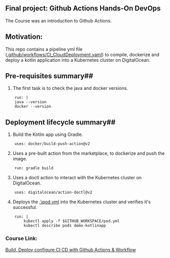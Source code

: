 ## Final project: Github Actions Hands-On DevOps ##
The Course was an introduction to Github Actions.

## Motivation: ##
This repo contains a pipeline yml file ([.github/workflows/CI_CloudDeployment.yaml](https://github.com/rolandoworks/Udemy-Github-Actions-project/blob/main/.github/workflows/CI_ClouldDeployment.yml)) to compile, dockerize and deploy a kotlin application into a Kubernetes cluster on DigitalOcean.

## Pre-requisites summary##
1) The first task is to check the java and docker versions.
```
    run: |
    java --version
    docker --version
```

## Deployment lifecycle summary##
1) Build the Kotlin app using Gradle.
```
    uses: docker/build-push-action@v2
```

2) Uses a pre-built action from the marketplace, to dockerize and push the image.
```
    run: gradle build
```

3) Uses a doctl action to interact with the Kubernetes cluster on DigitalOcean.
```
    uses: digitalocean/action-doctl@v2
```

4) Deploys the [.\pod.yml](https://github.com/rolandoworks/Udemy-Github-Actions-project/blob/main/pod.yml) into the Kubernetes cluster and verifies it's successful.
```
    run: |
        kubectl apply -f $GITHUB_WORKSPACE/pod.yml
        kubectl describe pods demo-kotlinapp
```

### Course Link: ###

[Build, Deploy configure CI CD with Github Actions & Workflow](https://www.udemy.com/share/106pYk3@KHhDgnDLJ-DTgAT8baG__YfPNI6SAQVGI6MjJE1TVoRl8I2Zo61Ucj--TXzzyo72UA==/)
